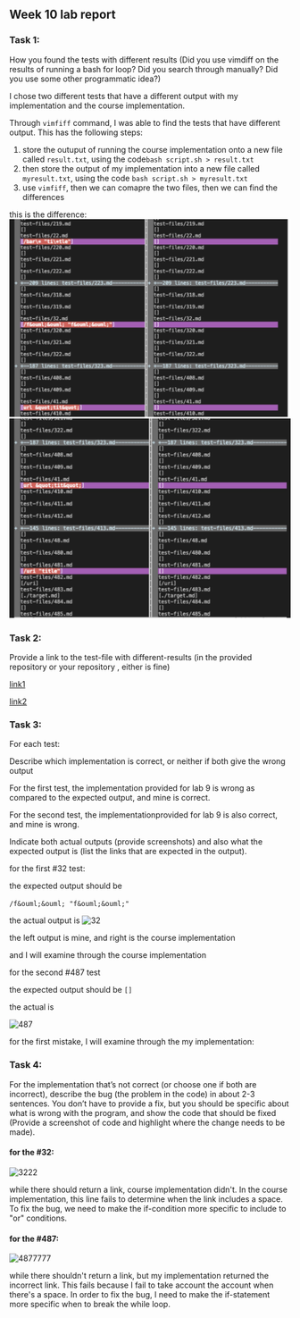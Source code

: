 ## Week 10 lab report

### Task 1:
How you found the tests with different results (Did you use vimdiff on the results of running a bash for loop? Did you search through manually? Did you use some other programmatic idea?)

I chose two different tests that have a different output with my implementation and the course implementation. 

Through ```vimfiff``` command, I was able to find the tests that have different output. This has the following steps:
1. store the outuput of running the course implementation onto a new file called ```result.txt```, using the code```bash script.sh > result.txt```
2. then store the output of my implementation into a new file called ```myresult.txt```, using the code ```bash script.sh > myresult.txt```
3. use ```vimfiff```, then we can comapre the two files, then we can find the differences


this is the difference:
![pic2](labreport52.jpg)
![pic3](1631654891865_.pic.jpg)

### Task 2:
Provide a link to the test-file with different-results (in the provided repository or your repository , either is fine)

[link1](https://github.com/hahacen/markdown-parser/blob/main/test-files/32.html.test)

[link2](https://github.com/hahacen/markdown-parser/blob/main/test-files/487.html.test)


### Task 3:

For each test:

Describe which implementation is correct, or neither if both give the wrong output

For the first test, the implementation provided for lab 9 is wrong as compared to the expected output, and mine is correct. 

For the second test, the implementationprovided for lab 9 is also correct, and mine is wrong.

Indicate both actual outputs (provide screenshots) and also what the expected output is (list the links that are expected in the output).

for the first #32 test:

the expected output should be 

```/f&ouml;&ouml; "f&ouml;&ouml;"```

the actual output is 
![32](1621654891574_.pic.jpg)

the left output is mine, and right is the course implementation

and I will examine through the course implementation

for the second #487 test

the expected output should be
```[]```

the actual is 

![487](1661654892316_.pic.jpg)

for the first mistake, I will examine through the my implementation:
### Task 4:

For the implementation that’s not correct (or choose one if both are incorrect), describe the bug (the problem in the code) in about 2-3 sentences. You don’t have to provide a fix, but you should be specific about what is wrong with the program, and show the code that should be fixed (Provide a screenshot of code and highlight where the change needs to be made).

#### for the #32:

![3222](1681654892821_.pic.jpg)

while there should return a link, course implementation didn't. In the course implementation, this line fails to determine when the link includes a space. To fix the bug, we need to make the if-condition more specific to include to "or" conditions.

#### for the #487:

![4877777](1701654894855_.pic.jpg)

while there shouldn't return a link, but my implementation returned the incorrect link. This fails because I fail to take account the account when there's a space. In order to fix the bug, I need to make the if-statement more specific when to break the while loop. 
